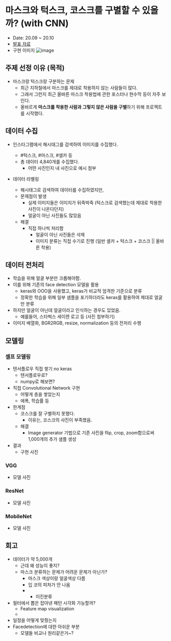 # 마스크와 턱스크, 코스크를 구별할 수 있을까? (with CNN)
* Date: 20.09 ~ 20.10
* [발표 자료](https://slides.com/seanparkk/deck-098e47)
* 구현 이미지
![image](images/test_img.gif)
## 주제 선정 이유 (목적)

- 마스크랑 턱스크랑 구분하는 문제
    - 최근 지하철에서 마스크를 제대로 착용하지 않는 사람들이 많다.
    - 그래서 그런지 최근 올바른 마스크 착용법에 관한 포스터나 현수막 등이 자주 보인다.
    - 올바르게 **마스크를 착용한 사람과 그렇지 않은 사람을 구별**하기 위해 프로젝트를 시작했다.

## 데이터 수집

- 인스타그램에서 해시태그를 검색하여 이미지를 수집했다.
    - #턱스크, #마스크, #셀카 등
    - 총 데이터 4,840개를 수집했다.
        - 어떤 사진인지 내 사진으로 예시 첨부

- 데이터 라벨링
    - 해시태그로 검색하여 데이터를 수집하였지만,
    - 문제점이 발생
        - 실제 이미지들은 이미지가 뒤죽박죽 (턱스크로 검색했는데 제대로 착용한 사진이 나온다던지)
        - 얼굴이 아닌 사진들도 많았음
    - 해결
        - 직접 하나씩 처리함
            - 얼굴이 아닌 사진들은 삭제
            - 이미지 분류는 직접 수기로 진행 (일반 셀카 + 턱스크 + 코스크 || 올바른 착용)

## 데이터 전처리

- 학습을 위해 얼굴 부분만 크롭해야함.
- 이를 위해 기존의 face detection 모델을 활용
    - keras와 OOO을 사용했고, keras가 비교적 엄격한 기준으로 분류
    - 정확한 학습을 위해 일부 샘플을 포기하더라도 keras를 활용하여 제대로 얼굴만 분류
- 하지만 얼굴이 아닌데 얼굴이라고 인식하는 경우도 있었음.
    - 예를들어, 스타벅스 세이렌 로고 등 (사진 첨부하기)
- 이미지 배열화, BGR2RGB, resize, normalization 등의 전처리 수행

## 모델링

### 셀프 모델링

- 텐서플로우 직접 쌓기 no keras
    - 텐서플로우로?
    - numpy로 해보면?
- 직접 Convolutional Network 구현
    - 어떻게 층을 쌓았는지
    - 에폭, 학습률 등
- 한계점
    - 코스크를 잘 구별하지 못했다.
        - 이유는, 코스크의 사진이 부족했음.
    - 해결
        - Image generator 기법으로 기존 사진을 flip, crop, zoom함으로써 1,000개의 추가 샘플 생성
- 결과
    - 구현 사진

### VGG

- 모델 사진

### ResNet

- 모델 사진

### MobileNet

- 모델 사진

## 회고

- 데이터가 약 5,000개
    - 근데 왜 성능이 좋지?
    - 마스크 분류하는 문제가 어려운 문제가 아닌가?
        - 마스크 색상이랑 얼굴색상 다름
        - 입 코의 피처가 안 나옴
        - + 이진분류
- 필터에서 뽑은 잡아낸 패턴 시각화 가능할까?
    - Feature map visualization
    -
- 일정을 어떻게 맞췄는지
- Facedetection에 대한 아쉬운 부분
    - 모델들 비교나 원리같은거~?
